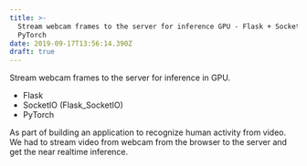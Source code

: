 ```yaml
---
title: >-
  Stream webcam frames to the server for inference GPU - Flask + SocketIO +
  PyTorch
date: 2019-09-17T13:56:14.390Z
draft: true
---
```

Stream webcam frames to the server for inference in GPU.

* Flask
* SocketIO (Flask_SocketIO)
* PyTorch

As part of building an application to recognize human activity from video. We had to stream video from webcam from the browser to the server and get the near realtime inference. 


